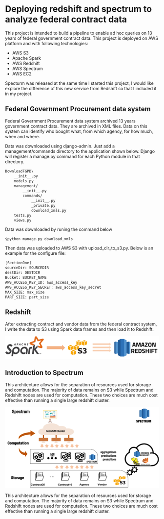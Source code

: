 # Deploying redshift and spectrum to analyze federal contract data

This project is intended to build a pipeline to enable ad hoc queries on 13 years of federal government contract data. This project is deployed on AWS platform and with following technologies:
* AWS S3
* Apache Spark
* AWS Redshift
* AWS Spectrum
* AWS EC2

Specturm was released at the same time I started this project, I would like explore the difference of this new service from Redshift so that I included it in my project.

## Federal Government Procurement data system

Federal Government Procurement data system archived 13 years government contract data. They are archived in XML files. Data on this system can identify who bought what, from which agency, for how much, when and where. 

Data was downloaded using django-admin. Just add a management/commands directory to the application shown below. Django will register a manage.py command for each Python module in that directory. 

```
DownloadFGPD\
	__init__.py
    models.py
    management/
        __init__.py
        commands/
            __init__.py
            _private.py
            download_xmls.py
    tests.py
    views.py
```

Data was downloaded by runing the command below

```
$python manage.py download_xmls
```

Then data was uploaded to AWS S3 with upload_dir_to_s3.py. Below is an example for the configure file:
```
[SectionOne]
sourceDir: SOURCEDIR
destDir: DESTDIR
Bucket: BUCKET_NAME
AWS_ACCESS_KEY_ID: aws_access_key
AWS_ACCESS_KEY_SECRET: aws_access_key_secret
MAX_SIZE: max_size
PART_SIZE: part_size
```

## Redshift

After extracting contract and vendor data from the federal contract system, I write the data to S3 using Spark data frames and then load it to Redshift.

<p align="center">
  <img src="/Picture1.png" width="900"/>
</p>

## Introduction to Spectrum

This architecture allows for the separation of resources used for storage and computation. The majority of data remains on S3 while Spectrum and Redshift nodes are used for computation. These two choices are much cost effective than running a single large redshift cluster.

<p align="center">
  <img src="/Spectrum.png" width="900"/>
</p>

This architecture allows for the separation of resources used for storage and computation. The majority of data remains on S3 while Spectrum and Redshift nodes are used for computation. These two choices are much cost effective than running a single large redshift cluster.
